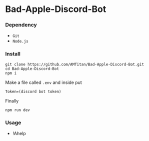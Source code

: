 # Bad-Apple-Discord-Bot
<h3>Dependency</h3>

- `Git`
- `Node.js`

<h3>Install</h3>

```
git clone https://github.com/AMTitan/Bad-Apple-Discord-Bot.git
cd Bad-Apple-Discord-Bot
npm i
```

Make a file called `.env` and inside put 
```
Token=(discord bot token)
```

Finally
```
npm run dev
```

<h3>Usage</h3>

- !Ahelp
